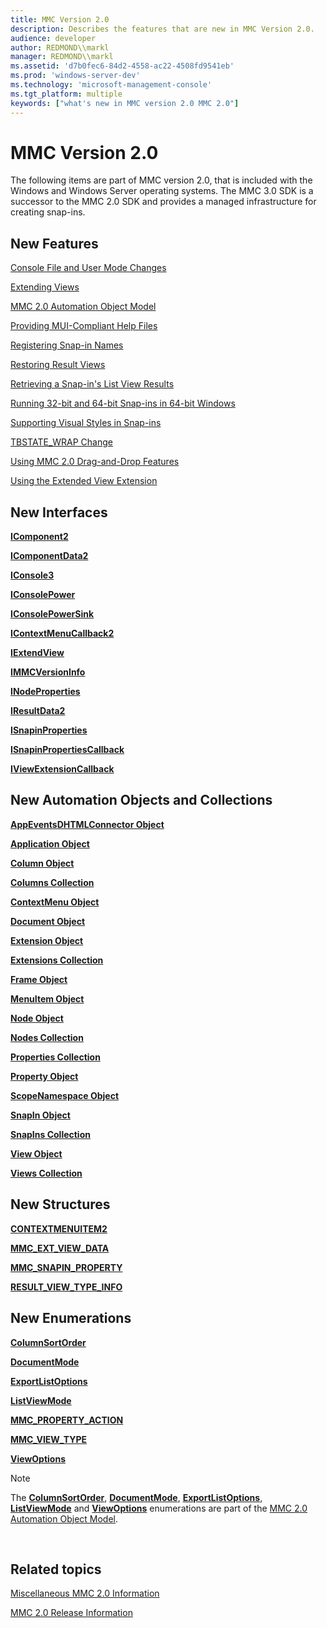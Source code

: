 ```yaml
---
title: MMC Version 2.0
description: Describes the features that are new in MMC Version 2.0.
audience: developer
author: REDMOND\\markl
manager: REDMOND\\markl
ms.assetid: 'd7b0fec6-84d2-4558-ac22-4508fd9541eb'
ms.prod: 'windows-server-dev'
ms.technology: 'microsoft-management-console'
ms.tgt_platform: multiple
keywords: ["what's new in MMC version 2.0 MMC 2.0"]
---
```


# MMC Version 2.0

The following items are part of MMC version 2.0, that is included with the Windows and Windows Server operating systems. The MMC 3.0 SDK is a successor to the MMC 2.0 SDK and provides a managed infrastructure for creating snap-ins.

## New Features

[Console File and User Mode Changes](console-file-and-user-mode-changes.md)

[Extending Views](extending-views.md)

[MMC 2.0 Automation Object Model](mmc-2-0-automation-object-model.md)

[Providing MUI-Compliant Help Files](providing-mui-compliant-help-files.md)

[Registering Snap-in Names](registering-snap-in-names.md)

[Restoring Result Views](restoring-result-views.md)

[Retrieving a Snap-in's List View Results](retrieving-a-snap-in-s-list-view-results.md)

[Running 32-bit and 64-bit Snap-ins in 64-bit Windows](running-32-bit-and-64-bit-snap-ins-in-64-bit-windows.md)

[Supporting Visual Styles in Snap-ins](supporting-visual-styles-in-snap-ins.md)

[TBSTATE\_WRAP Change](tbstate-wrap-change.md)

[Using MMC 2.0 Drag-and-Drop Features](using-mmc-2-0-drag-and-drop-features.md)

[Using the Extended View Extension](using-the-extended-view-extension.md)

## New Interfaces

[**IComponent2**](icomponent2.md)

[**IComponentData2**](icomponentdata2.md)

[**IConsole3**](iconsole3.md)

[**IConsolePower**](iconsolepower.md)

[**IConsolePowerSink**](iconsolepowersink.md)

[**IContextMenuCallback2**](icontextmenucallback2.md)

[**IExtendView**](iextendview.md)

[**IMMCVersionInfo**](immcversioninfo.md)

[**INodeProperties**](inodeproperties.md)

[**IResultData2**](iresultdata2.md)

[**ISnapinProperties**](isnapinproperties.md)

[**ISnapinPropertiesCallback**](isnapinpropertiescallback.md)

[**IViewExtensionCallback**](iviewextensioncallback.md)

## New Automation Objects and Collections

[**AppEventsDHTMLConnector Object**](appeventsdhtmlconnector-object.md)

[**Application Object**](application-object.md)

[**Column Object**](column-object.md)

[**Columns Collection**](columns-collection.md)

[**ContextMenu Object**](contextmenu-object.md)

[**Document Object**](document-object.md)

[**Extension Object**](extension-object.md)

[**Extensions Collection**](extensions-collection.md)

[**Frame Object**](frame-object.md)

[**MenuItem Object**](menuitem-object.md)

[**Node Object**](node-object.md)

[**Nodes Collection**](nodes-collection.md)

[**Properties Collection**](properties-collection.md)

[**Property Object**](property-object.md)

[**ScopeNamespace Object**](scopenamespace-object.md)

[**SnapIn Object**](snapin-object.md)

[**SnapIns Collection**](snapins-collection.md)

[**View Object**](view-object.md)

[**Views Collection**](views-collection.md)

## New Structures

[**CONTEXTMENUITEM2**](contextmenuitem2.md)

[**MMC\_EXT\_VIEW\_DATA**](mmc-ext-view-data.md)

[**MMC\_SNAPIN\_PROPERTY**](mmc-snapin-property.md)

[**RESULT\_VIEW\_TYPE\_INFO**](result-view-type-info.md)

## New Enumerations

[**ColumnSortOrder**](columnsortorder.md)

[**DocumentMode**](documentmode.md)

[**ExportListOptions**](exportlistoptions.md)

[**ListViewMode**](listviewmode.md)

[**MMC\_PROPERTY\_ACTION**](mmc-property-action.md)

[**MMC\_VIEW\_TYPE**](mmc-view-type.md)

[**ViewOptions**](viewoptions.md)

> [!Note]  
> The [**ColumnSortOrder**](columnsortorder.md), [**DocumentMode**](documentmode.md), [**ExportListOptions**](exportlistoptions.md), [**ListViewMode**](listviewmode.md) and [**ViewOptions**](viewoptions.md) enumerations are part of the [MMC 2.0 Automation Object Model](mmc-2-0-automation-object-model.md).

 

## Related topics

<dl> <dt>

[Miscellaneous MMC 2.0 Information](miscellaneous-mmc-2-0-information.md)
</dt> <dt>

[MMC 2.0 Release Information](mmc-2-0-release-information.md)
</dt> </dl>

 

 




